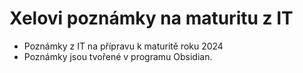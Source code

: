 # Xelovi poznámky na maturitu z IT

- Poznámky z IT na přípravu k maturitě roku 2024
- Poznámky jsou tvořené v programu Obsidian.
